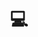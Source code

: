 ---
layout: page
title: 💻
nav: true
nav_order: 7
dropdown: true
children:
    - title: CV
      permalink: /cv/
    - title: divider
    - title: Walk & Work
      permalink: /walknwork/
    - title: divider
    - title: REPOSITORIES
      permalink: /repositories/
    - title: divider
    - title: NEWS
      permalink: /news/
---